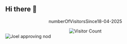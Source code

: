 ## Hi there 👋

<div align="center"> 
  <p>numberOfVisitorsSince18-04-2025</p>
  <img src="https://profile-counter.glitch.me/joellehtonen/count.svg" alt="Visitor Count" />
</div>

<img src="https://github.com/joellehtonen/joellehtonen/blob/main/giphy.gif" alt="Joel approving nod">
